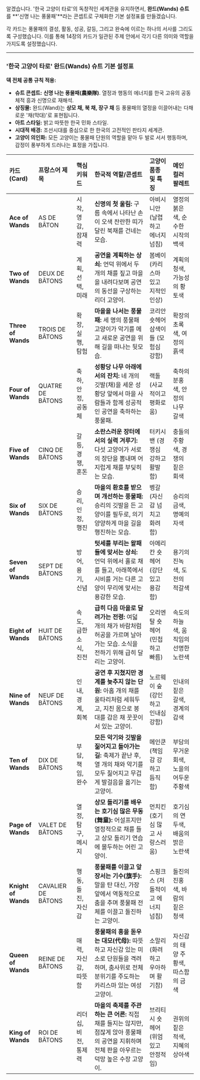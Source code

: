 알겠습니다. '한국 고양이 타로'의 독창적인 세계관을 유지하면서, **완드(Wands) 슈트**를 **'신명 나는 풍물패'**라는 콘셉트로 구체화한 기본 설정표를 만들겠습니다.

각 카드는 풍물패의 결성, 활동, 성공, 갈등, 그리고 완숙에 이르는 하나의 서사를 그리도록 구성했습니다. 이를 통해 14장의 카드가 일관된 주제 안에서 각기 다른 의미와 역할을 가지도록 설정했습니다.

---

### **'한국 고양이 타로' 완드(Wands) 슈트 기본 설정표**

**덱 전체 공통 규칙 적용:**
*   **슈트 콘셉트:** **신명 나는 풍물패(農樂隊)**. 열정과 행동의 에너지를 한국 고유의 공동체적 흥과 신명으로 재해석.
*   **상징물:** 완드(Wand)는 **상모 채, 북 채, 장구 채** 등 풍물패의 열정을 이끌어내는 다채로운 '채(막대)'로 표현됩니다.
*   **아트 스타일:** 밝고 따뜻한 한국 민화 스타일.
*   **시대적 배경:** 조선시대를 중심으로 한 한국의 고전적인 판타지 세계관.
*   **고양이 의인화:** 모든 고양이는 풍물패 단원의 역할을 맡아 두 발로 서서 행동하며, 감정이 풍부하게 드러나는 표정을 가집니다.

| 카드 (Card) | 프랑스어 제목 | 핵심 키워드 | 한국적 역할/콘셉트 | 고양이 품종 및 특징 | 메인 컬러 팔레트 |
| :--- | :--- | :--- | :--- | :--- | :--- |
| **Ace of Wands** | AS DE BÂTON | 시작, 영감, 잠재력 | **신명의 첫 울림:** 구름 속에서 나타난 손이 오색 찬란한 띠가 달린 북채를 건네는 모습. | 아비시니안 (날렵하고 에너지 넘침) | 열정의 붉은색, 순수한 시작의 백색 |
| **Two of Wands** | DEUX DE BÂTONS | 계획, 선택, 미래 | **공연을 계획하는 상쇠:** 언덕 위에서 두 개의 채를 짚고 마을을 내려다보며 공연의 동선을 구상하는 리더 고양이. | 봄베이 (카리스마 있고 지적인 인상) | 계획의 청색, 가능성의 황토색 |
| **Three of Wands** | TROIS DE BÂTONS | 확장, 실행, 탐험 | **마을을 나서는 풍물패:** 세 명의 풍물패 고양이가 악기를 메고 새로운 공연을 위해 길을 떠나는 뒷모습. | 코리안 숏헤어 삼색이들 (모험심 강함) | 확장의 초록색, 여정의 흙색 |
| **Four of Wands** | QUATRE DE BÂTONS | 축하, 안정, 공동체 | **성황당 나무 아래에서의 잔치:** 네 개의 깃발(채)을 세운 성황당 앞에서 마을 사람들과 함께 성공적인 공연을 축하하는 풍물패. | 랙돌 (사교적이고 평화로움) | 축하의 분홍색, 안정의 나무 갈색 |
| **Five of Wands** | CINQ DE BÂTONS | 갈등, 경쟁, 혼돈 | **소란스러운 장터에서의 실력 겨루기:** 다섯 고양이가 서로의 장단을 뽐내며 어지럽게 채를 부딪히는 모습. | 터키시 밴 (경쟁심 강하고 활발함) | 충돌의 주황색, 경쟁의 짙은 회색 |
| **Six of Wands** | SIX DE BÂTONS | 승리, 인정, 행진 | **마을의 환호를 받으며 개선하는 풍물패:** 승리의 깃발을 든 고양이를 필두로, 의기양양하게 마을 길을 행진하는 모습. | 벵갈 (자신감 넘치고 화려함) | 승리의 금색, 명예의 자색 |
| **Seven of Wands** | SEPT DE BÂTONS | 방어, 용기, 신념 | **텃세를 부리는 왈패들에 맞서는 상쇠:** 언덕 위에서 홀로 채를 들고, 아래쪽에서 시비를 거는 다른 고양이 무리에 맞서는 용감한 모습. | 아메리칸 숏헤어 (강단 있고 용감함) | 용기의 진녹색, 도전의 적갈색 |
| **Eight of Wands** | HUIT DE BÂTONS | 속도, 급한 소식, 진전 | **급히 다음 마을로 달려가는 전령:** 여덟 개의 채가 바람처럼 허공을 가르며 날아가는 모습. 소식을 전하기 위해 급히 달리는 고양이. | 오리엔탈 숏헤어 (민첩하고 빠름) | 속도의 하늘색, 움직임의 선명한 노란색 |
| **Nine of Wands** | NEUF DE BÂTONS | 인내, 경계, 회복 | **공연 후 지쳤지만 경계를 늦추지 않는 단원:** 아홉 개의 채를 울타리처럼 세워두고, 지친 몸으로 붕대를 감은 채 꿋꿋이 서 있는 고양이. | 노르웨이 숲 (강인하고 인내심 강함) | 인내의 짙은 갈색, 경계의 감색 |
| **Ten of Wands** | DIX DE BÂTONS | 부담, 책임, 완수 | **모든 악기와 깃발을 짊어지고 돌아가는 길:** 축제가 끝난 후, 열 개의 채와 악기를 모두 짊어지고 무겁게 발걸음을 옮기는 고양이. | 메인쿤 (책임감 강하고 듬직함) | 부담의 무거운 회색, 노을의 어두운 주황색 |
| **Page of Wands** | VALET DE BÂTONS | 열정, 탐구, 메시지 | **상모 돌리기를 배우는 호기심 많은 무동(舞童):** 어설프지만 열정적으로 채를 들고 상모 돌리기 연습에 몰두하는 어린 고양이. | 먼치킨 (호기심 많고 사랑스러움) | 호기심의 연두색, 배움의 밝은 노란색 |
| **Knight of Wands** | CAVALIER DE BÂTONS | 행동, 돌진, 자신감 | **풍물패를 이끌고 앞장서는 기수(旗手):** 말을 탄 대신, 가장 앞에서 역동적으로 춤을 추며 풍물패 전체를 이끌고 돌진하는 고양이. | 스핑크스 (저돌적이고 에너지 넘침) | 돌진의 진홍색, 바람의 짙은 청색 |
| **Queen of Wands** | REINE DE BÂTONS | 매력, 자신감, 따뜻함 | **풍물패의 흥을 돋우는 대모(代母):** 따뜻하고 자신감 있는 미소로 단원들을 격려하며, 춤사위로 전체 분위기를 주도하는 카리스마 있는 여성 고양이. | 소말리 (화려하고 우아하며 활기참) | 자신감의 태양 주황색, 따스함의 금색 |
| **King of Wands** | ROI DE BÂTONS | 리더십, 비전, 통제력 | **마을의 축제를 주관하는 큰 어른:** 직접 채를 들지는 않지만, 점잖게 앉아 풍물패의 공연을 지휘하며 전체 판을 아우르는 덕망 높은 수장 고양이. | 브리티시 숏헤어 (위엄 있고 안정적임) | 권위의 짙은 적색, 지혜의 상아색 |